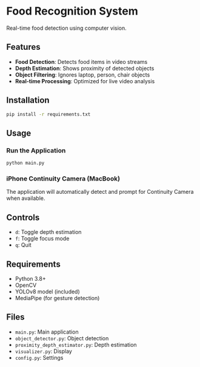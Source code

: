# Food Recognition System

Real-time food detection using computer vision.

## Features

- **Food Detection**: Detects food items in video streams
- **Depth Estimation**: Shows proximity of detected objects
- **Object Filtering**: Ignores laptop, person, chair objects
- **Real-time Processing**: Optimized for live video analysis

## Installation

```bash
pip install -r requirements.txt
```

## Usage

### Run the Application
```bash
python main.py
```

### iPhone Continuity Camera (MacBook)
The application will automatically detect and prompt for Continuity Camera when available.

## Controls

- `d`: Toggle depth estimation
- `f`: Toggle focus mode
- `q`: Quit

## Requirements

- Python 3.8+
- OpenCV
- YOLOv8 model (included)
- MediaPipe (for gesture detection)

## Files

- `main.py`: Main application
- `object_detector.py`: Object detection
- `proximity_depth_estimator.py`: Depth estimation
- `visualizer.py`: Display
- `config.py`: Settings